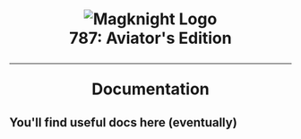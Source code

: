 <h1 align="center">
<img src="" alt="Magknight Logo">
<br><b>787</b>: Aviator's Edition<hr>Documentation
</h1>

<h2>You'll find useful docs here (eventually)</h2>
